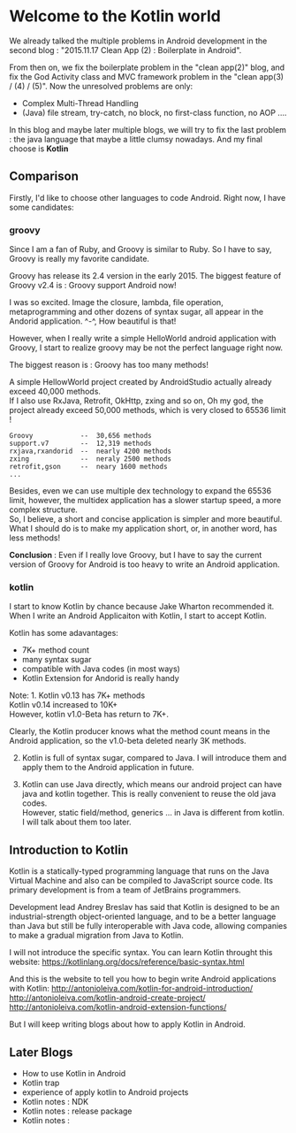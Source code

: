 # Welcome to the Kotlin world

We already talked the multiple problems in Android development in the second blog : "2015.11.17 Clean App (2) : Boilerplate in Android".

From then on, we fix the boilerplate problem in the "clean app(2)" blog, and fix the God Activity class and MVC framework problem in the "clean app(3) / (4) / (5)". Now the unresolved problems are only:
* Complex Multi-Thread Handling 
* (Java) file stream, try-catch, no block, no first-class function, no AOP ....

In this blog and maybe later multiple blogs, we will try to fix the last problem : the java language that maybe a little clumsy nowadays. And my final choose is **Kotlin**


## Comparison

Firstly, I'd like to choose other languages to code Android. Right now, I have some candidates:

### groovy
Since I am a fan of Ruby, and Groovy is similar to Ruby.
So I have to say, Groovy is really my favorite candidate.

Groovy has release its 2.4 version in the early 2015. The biggest feature of Groovy v2.4 is : Groovy support Android now!

I was so excited. Image the closure, lambda, file operation, metaprogramming and other dozens of syntax sugar, all appear in the Andorid application.
 ^-^, How beautiful is that!

However, when I really write a simple HelloWorld android application with Groovy, I start to realize groovy may be not the perfect language right now.


The biggest reason is : Groovy has too many methods!

A simple HellowWorld project created by AndroidStudio actually already exceed 40,000 methods.<br/>
If I also use RxJava, Retrofit, OkHttp, zxing and so on, Oh my god, the project already exceed 50,000 methods, which is very closed to 65536 limit !
```
Groovy            --  30,656 methods
support.v7        --  12,319 methods
rxjava,rxandorid  --  nearly 4200 methods
zxing             --  neraly 2500 methods
retrofit,gson     --  neary 1600 methods
...
```

Besides, even we can use multiple dex technology to expand the 65536 limit, however, the multidex application has a slower startup speed, a more complex structure. <br/>
So, I believe, a short and concise application is simpler and more beautiful. What I should do is to make my application short, or, in another word, has less methods!

**Conclusion** : Even if I really love Groovy, but I have to say the current version of Groovy for Android is too heavy to write an Android application.



### kotlin

I start to know Kotlin by chance because Jake Wharton recommended it. When I write an Android Applicaiton with Kotlin, I start to accept Kotlin.

Kotlin has some adavantages:
* 7K+ method count
* many syntax sugar
* compatible with Java codes (in most ways)
* Kotlin Extension for Andorid is really handy
<p><p>
Note:
1. Kotlin v0.13 has 7K+ methods<br/>
Kotlin v0.14 increased to 10K+<br/>
However, kotlin v1.0-Beta has return to 7K+.<br/>

Clearly, the Kotlin producer knows what the method count means in the Android application, so the v1.0-beta deleted nearly 3K methods.

2. Kotlin is full of syntax sugar, compared to Java. I will introduce them and apply them to the Android application in future.

3. Kotlin can use Java directly, which means our android project can have java and kotlin together. This is really convenient to reuse the old java codes. <br/>
However, static field/method, generics ... in Java is different from kotlin.  I will talk about them too later.




## Introduction to Kotlin
Kotlin is a statically-typed programming language that runs on the Java Virtual Machine and also can be compiled to JavaScript source code.
 Its primary development is from a team of JetBrains programmers.

Development lead Andrey Breslav has said that Kotlin is designed to be an industrial-strength object-oriented language, and to be a better language than Java but still be fully interoperable with Java code, allowing companies to make a gradual migration from Java to Kotlin.

I will not introduce the specific syntax. You can learn Kotlin throught this website:
https://kotlinlang.org/docs/reference/basic-syntax.html

And this is the website to tell you how to begin write Android applications with Kotlin:
http://antonioleiva.com/kotlin-for-android-introduction/
http://antonioleiva.com/kotlin-android-create-project/
http://antonioleiva.com/kotlin-android-extension-functions/



But I will keep writing blogs about how to apply Kotlin in Android. 



## Later Blogs
* How to use Kotlin in Android
* Kotlin trap
* experience of apply kotlin to Android projects
* Kotlin notes : NDK
* Kotlin notes : release package
* Kotlin notes : 


